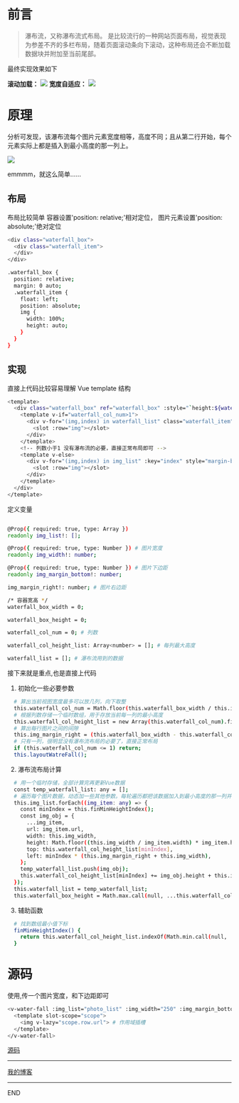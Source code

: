 # 前言

> 瀑布流，又称瀑布流式布局。 是比较流行的一种网站页面布局，视觉表现为参差不齐的多栏布局，随着页面滚动条向下滚动，这种布局还会不断加载数据块并附加至当前尾部。

最终实现效果如下

**滚动加载：**
![](https://upload-images.jianshu.io/upload_images/10390288-8f8671f31a9f397c.gif?imageMogr2/auto-orient/strip)
**宽度自适应：**
![](https://upload-images.jianshu.io/upload_images/10390288-8ee75e578f475e03.gif?imageMogr2/auto-orient/strip)

# 原理

分析可发现，该瀑布流每个图片元素宽度相等，高度不同；且从第二行开始，每个元素实际上都是插入到最小高度的那一列上。

![](https://upload-images.jianshu.io/upload_images/10390288-cf8aa0eecb9b0a6f.png?imageMogr2/auto-orient/strip%7CimageView2/2/w/1240)

emmmm，就这么简单......

## 布局

布局比较简单
容器设置'position: relative;'相对定位， 图片元素设置'position: absolute;'绝对定位

```bash
<div class="waterfall_box">
  <div class="waterfall_item">
  </div>
</div>

.waterfall_box {
  position: relative;
  margin: 0 auto;
  .waterfall_item {
    float: left;
    position: absolute;
    img {
      width: 100%;
      height: auto;
    }
  }
}
```

## 实现

直接上代码比较容易理解
Vue template 结构

```bash
<template>
  <div class="waterfall_box" ref="waterfall_box" :style="`height:${waterfall_box_height_exect}`">
    <template v-if="waterfall_col_num>1">
      <div v-for="(img,index) in waterfall_list" class="waterfall_item" :style="{top:img.top+'px',left:img.left+'px',width:img_width+'px',height:img.height}" :key="index">
        <slot :row="img"></slot>
      </div>
    </template>
    <!-- 列数小于1 没有瀑布流的必要，直接正常布局即可 -->
    <template v-else>
      <div v-for="(img,index) in img_list" :key="index" style="margin-bottom: 20px;">
        <slot :row="img"></slot>
      </div>
    </template>
  </div>
</template>
```

定义变量

```bash

@Prop({ required: true, type: Array })
readonly img_list!: [];

@Prop({ required: true, type: Number }) # 图片宽度
readonly img_width!: number;

@Prop({ required: true, type: Number }) # 图片下边距
readonly img_margin_bottom!: number;

img_margin_right!: number; # 图片右边距

/* 容器宽高 */
waterfall_box_width = 0;

waterfall_box_height = 0;

waterfall_col_num = 0; # 列数

waterfall_col_height_list: Array<number> = []; # 每列最大高度

waterfall_list = []; # 瀑布流用到的数据
```

接下来就是重点,也是直接上代码

1. 初始化一些必要参数

```bash
  # 算出当前视图宽度最多可以放几列，向下取整
  this.waterfall_col_num = Math.floor(this.waterfall_box_width / this.img_width) || 1;
  # 根据列数存储一个临时数组，用于存放当前每一列的最小高度
  this.waterfall_col_height_list = new Array(this.waterfall_col_num).fill(0);
  # 算出每行图片之间的间隙
  this.img_margin_right = (this.waterfall_box_width - this.waterfall_col_num * this.img_width) / (this.waterfall_col_num - 1);
  # 只有一列，很明显没有瀑布流布局的必要了，直接正常布局
  if (this.waterfall_col_num <= 1) return;
  this.layoutWatreFall();
```

2. 瀑布流布局计算

```bash
  # 用一个临时存储，全部计算完再更新Vue数据
  const temp_waterfall_list: any = [];
  # 遍历每个图片数据，动态加一些其他参数。每轮遍历都把该数据加入到最小高度的那一列并设置left和top
  this.img_list.forEach((img_item: any) => {
    const minIndex = this.finMinHeightIndex();
    const img_obj = {
      ...img_item,
      url: img_item.url,
      width: this.img_width,
      height: Math.floor((this.img_width / img_item.width) * img_item.height), # 图片等比例缩放
      top: this.waterfall_col_height_list[minIndex],
      left: minIndex * (this.img_margin_right + this.img_width),
    };
    temp_waterfall_list.push(img_obj);
    this.waterfall_col_height_list[minIndex] += img_obj.height + this.img_margin_bottom; # 每次放完元素，实时更新每个列数的最小高度
  });
  this.waterfall_list = temp_waterfall_list;
  this.waterfall_box_height = Math.max.call(null, ...this.waterfall_col_height_list); # 更新父容器的高度
```

3. 辅助函数

```bash
  # 找到数组最小值下标
  finMinHeightIndex() {
    return this.waterfall_col_height_list.indexOf(Math.min.call(null, ...this.waterfall_col_height_list));
  }
```

# 源码

使用,传一个图片宽度，和下边距即可

```bash
<v-water-fall :img_list="photo_list" :img_width="250" :img_margin_bottom="20" class="photo_img_box">
  <template slot-scope="scope">
    <img v-lazy="scope.row.url"> # 作用域插槽
  </template>
</v-water-fall>
```

[源码](https://github.com/zhongzihao1996/my-blog/blob/dev/blogs/6.%20Vue%20%E6%89%8B%E5%86%99%E5%9B%BE%E7%89%87%E7%80%91%E5%B8%83%E6%B5%81%E7%BB%84%E4%BB%B6(%E9%99%84%E6%BA%90%E7%A0%81)/waterFall.vue)

---

[我的博客](https://github.com/zhongzihao1996/my-blog/tree/master)

---

END